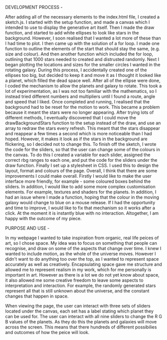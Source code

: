 DEVELOPMENT PROCESS -

After adding all of the necessary elements to the index.html file, I created a sketch.js. I started with the setup function, and made a canvas which I intended to use to display the generative art itself. Then I made the draw function, and started to add white ellipses to look like stars in the background. However, I soon realised that I wanted a lot more of these than I had time to plot. I then came up with the solution of a for loop. I made one function to outline the elements of the start that should stay the same, (e.g. size and colour). And then another function which included the for loop, outlining that 1000 stars needed to created and distrusted randomly. Next I began plotting the locations and sizes for the smaller circles I wanted in the rotating galaxy. During this process, I accidentally created one of the ellipses too big, but decided to keep it and move it as I thought it looked like a planet, which filled the dead space well. After all of the ellipse were done, I coded the mechanism to allow the planets and galaxy to rotate. This took a lot of experimentation, as I was not too familiar with the mathematics, so I instead tried different numbers and multipliers until I found a route, angle and speed that I liked. Once completed and running, I realised that the background had to be reset for the motion to work. This became a problem because it meant the stars were no longer appearing. After trying lots of different methods, I eventually discovered that I could move the drawBackgroundStars function to the setup instead of the draw, and use an array to redraw the stars every refresh. This meant that the stars disappear and reappear a few times a second which is more noticeable than I had hoped. However, it makes it look as if the stars in the background are flickering, so I decided not to change this. To finish off the sketch, I wrote the code for the sliders, so that the user can change some of the colours in the canvas. To do this I created a variable for each slider, assigned the correct rbg ranges to each one, and put the code for the sliders under the draw function. Finally I set up a stylesheet in CSS. I used this to design the layout, format and colours of the page. 
Overall, I think that there are some improvements I could make overall. Firstly I would like to make the user interface more friendly, for example - some coloured boxes behind the sliders. In addition, I would like to add some more complex customisation elements. For example, textures and shaders for the planets. In addition, I had an issue where I made a function, hoping that the colour in the moving galaxy would change to blue on a mouse release. If I had the opportunity and time to improve, I would like to fix that mechanism so it works after a click. At the moment it is instantly blue with no interaction. Altogether, I am happy with the outcome of my piece. 


PURPOSE AND USE -

In my webpage I wanted to take inspiration from organic, real life peices of art, so I chose space. My idea was to focus on something that people can recognise, and draw on some of the aspects that change over time. I knew I wanted to include motion, as the whole of the universe moves. However I didn't want to do anything too over the top, as I wanted to represent space accurately as well as creatively. Encapsulating space gave me structure and allowed me to represent realism in my work, which for me personally is important in art. However as there is a lot we do not yet know about space, it also allowed me some creative freedom to leave some aspects to interpretation and interaction. For example, the randomly generated stars represent all that is still unknown about the universe, and the constant changes that happen in space. 

When viewing the page, the user can interact with three sets of sliders located under the canvas, each set has a label stating which planet they can be used for. The user can interact with all nine sliders to change the R G B values of the planets. As they do this the planets and galaxies will move across the screen. This means that there hundreds of different possibilies and outcomes of how the peice will look.




